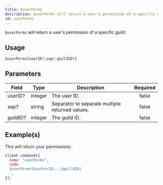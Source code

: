 ```yaml
---
title: $userPerms
description: $userPerms will return a user's permission of a specific guild.
id: userPerms
---
```


`$userPerms` will return a user's permission of a specific guild.

## Usage

```php
$userPerms[userID?;sep?;guildID?]
```

## Parameters

| Field    | Type    | Description                                     | Required |
| -------- | ------- | ----------------------------------------------- | :------: |
| userID?  | integer | The user ID.                                    |  false   |
| sep?     | string  | Separator to separate multiple returned values. |  false   |
| guildID? | integer | The guild ID.                                   |  false   |

## Example(s)

This will return your permissions:

```javascript
client.command({
  name: "userPerms",
  code: `
  $userPerms[$authorID;, ;$guildID]
  `,
});
```
